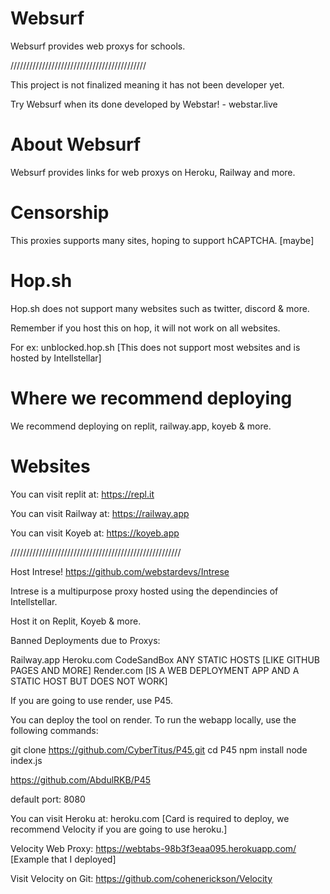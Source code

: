 # Websurf
Websurf  provides web proxys for schools.

\/\/\/\/\/\/\/\/\/\/\/\/\/\/\/\/\/\/\/\/\/\/\/\/\/\/\/\/\/\/\/\/\/\/\/\/\/\/\/\/\/\/\/

This project is not finalized meaning it has not been developer yet.

Try Websurf when its done developed by Webstar! - webstar.live

# About Websurf

Websurf provides links for web proxys on Heroku, Railway and more.

# Censorship

This proxies supports many sites, hoping to support hCAPTCHA. [maybe] 

# Hop.sh 

Hop.sh does not support many websites such as twitter, discord & more.

Remember if you host this on hop, it will not work on all websites. 

For ex: unblocked.hop.sh [This does not support most websites and is hosted by Intellstellar]

# Where we recommend deploying

We recommend deploying on replit, railway.app, koyeb & more.

# Websites

You can visit replit at: https://repl.it

You can visit Railway at: https://railway.app 

You can visit Koyeb at: https://koyeb.app

\/\/\/\/\/\/\/\/\/\/\/\/\/\/\/\/\/\/\/\/\/\/\/\/\/\/\/\/\/\/\/\/\/\/\/\/\/\/\/\/\/\/\/\/\/\/\/\/\/\/\/\/\/\/

Host Intrese! https://github.com/webstardevs/Intrese

Intrese is a multipurpose proxy hosted using the dependincies of Intellstellar.

Host it on  Replit, Koyeb & more.

Banned Deployments due to Proxys:

Railway.app
Heroku.com 
CodeSandBox
ANY STATIC HOSTS [LIKE GITHUB PAGES AND MORE]
Render.com [IS A WEB DEPLOYMENT APP AND A STATIC HOST BUT DOES NOT WORK]

If you are going to use render, use P45. 

You can deploy the tool on render. To run the webapp locally, use the following commands:

git clone https://github.com/CyberTitus/P45.git
cd P45
npm install
node index.js

https://github.com/AbdulRKB/P45

default port: 8080

You can visit Heroku at: heroku.com [Card is required to deploy, we recommend Velocity if you are going to use heroku.]

Velocity Web Proxy: https://webtabs-98b3f3eaa095.herokuapp.com/ [Example that I deployed]

Visit Velocity on Git: https://github.com/cohenerickson/Velocity

